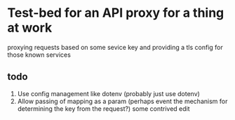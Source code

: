 # Test-bed for an API proxy for a thing at work

proxying requests based on some sevice key and providing a tls config for those known services

## todo

1. Use config management like dotenv (probably just use dotenv)
1. Allow passing of mapping as a param (perhaps event the mechanism for determining the key from the request?)
some contrived edit
